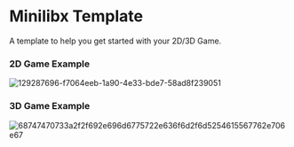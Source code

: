 # Minilibx Template

A template to help you get started with your 2D/3D Game. 

### 2D Game Example
![129287696-f7064eeb-1a90-4e33-bde7-58ad8f239051](https://user-images.githubusercontent.com/58959408/206984118-a3daf55e-e874-4185-a669-bab02913ee23.gif)


### 3D Game Example
![68747470733a2f2f692e696d6775722e636f6d2f6d5254615567762e706e67](https://user-images.githubusercontent.com/58959408/206984418-cdaa3de2-ee64-46c8-9541-30d3b3975b5d.png)

